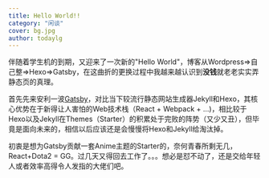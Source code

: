 ```yaml
---
title: Hello World!!
category: "闲谈"
cover: bg.jpg
author: todaylg
---
```


伴随着学生机的到期，又迎来了一次新的"Hello World"，博客从Wordpress=>自己整=>Hexo=>Gatsby，在这曲折的更换过程中我越来越认识到**没钱**就老老实实弄静态页的真理。

首先先来安利一波[Gatsby](https://github.com/gatsbyjs/gatsby)，对比当下较流行静态网站生成器Jekyll和Hexo，其核心优势在于新得让人害怕的Web技术栈（React + Webpack + ...)，相比较于Hexo以及Jekyll在Themes（Starter）的积累处于完败的阵势（又少又丑），但毕竟是面向未来的，相信以后应该还是会慢慢将Hexo和Jekyll给淘汰掉。

初衷是想为Gatsby贡献一套Anime主题的Starter的，奈何青春所剩无几，React+Dota2 = GG。过几天又得回去工作了。。。想必是怼不动了，还是交给年轻人或者效率高得令人发指的大佬们吧。
